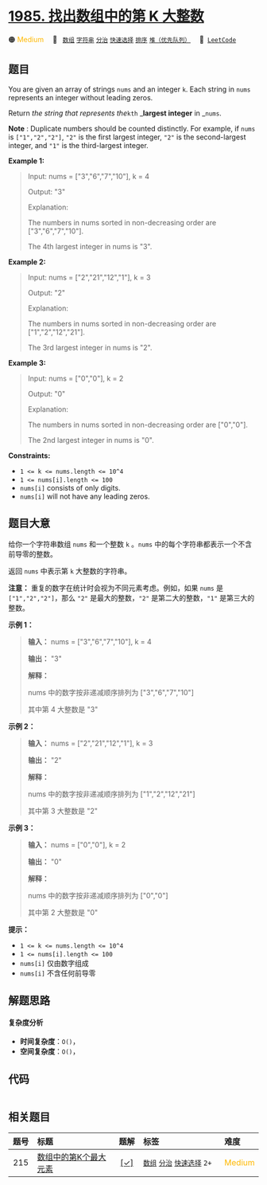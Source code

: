 # [1985. 找出数组中的第 K 大整数](https://leetcode.com/problems/find-the-kth-largest-integer-in-the-array)

🟠 <font color=#ffb800>Medium</font>&emsp; 🔖&ensp; [`数组`](/leetcode-js/outline/tag/array.md) [`字符串`](/leetcode-js/outline/tag/string.md) [`分治`](/leetcode-js/outline/tag/divide-and-conquer.md) [`快速选择`](/leetcode-js/outline/tag/quickselect.md) [`排序`](/leetcode-js/outline/tag/sorting.md) [`堆（优先队列）`](/leetcode-js/outline/tag/heap-priority-queue.md)&emsp; 🔗&ensp;[`LeetCode`](https://leetcode.com/problems/find-the-kth-largest-integer-in-the-array)

## 题目

You are given an array of strings `nums` and an integer `k`. Each string in
`nums` represents an integer without leading zeros.

Return _the string that represents the_`kth` _**largest integer** in _`nums`.

**Note** : Duplicate numbers should be counted distinctly. For example, if
`nums` is `["1","2","2"]`, `"2"` is the first largest integer, `"2"` is the
second-largest integer, and `"1"` is the third-largest integer.



**Example 1:**

> Input: nums = ["3","6","7","10"], k = 4
> 
> Output: "3"
> 
> Explanation:
> 
> The numbers in nums sorted in non-decreasing order are ["3","6","7","10"].
> 
> The 4th largest integer in nums is "3".

**Example 2:**

> Input: nums = ["2","21","12","1"], k = 3
> 
> Output: "2"
> 
> Explanation:
> 
> The numbers in nums sorted in non-decreasing order are ["1","2","12","21"].
> 
> The 3rd largest integer in nums is "2".

**Example 3:**

> Input: nums = ["0","0"], k = 2
> 
> Output: "0"
> 
> Explanation:
> 
> The numbers in nums sorted in non-decreasing order are ["0","0"].
> 
> The 2nd largest integer in nums is "0".

**Constraints:**

  * `1 <= k <= nums.length <= 10^4`
  * `1 <= nums[i].length <= 100`
  * `nums[i]` consists of only digits.
  * `nums[i]` will not have any leading zeros.


## 题目大意

给你一个字符串数组 `nums` 和一个整数 `k` 。`nums` 中的每个字符串都表示一个不含前导零的整数。

返回 `nums` 中表示第 `k` 大整数的字符串。

**注意：** 重复的数字在统计时会视为不同元素考虑。例如，如果 `nums` 是 `["1","2","2"]`，那么 `"2"`
是最大的整数，`"2"` 是第二大的整数，`"1"` 是第三大的整数。



**示例 1：**

> 
> 
> 
> 
> 
> **输入：** nums = ["3","6","7","10"], k = 4
> 
> **输出：** "3"
> 
> **解释：**
> 
> nums 中的数字按非递减顺序排列为 ["3","6","7","10"]
> 
> 其中第 4 大整数是 "3"
> 
> 

**示例 2：**

> 
> 
> 
> 
> 
> **输入：** nums = ["2","21","12","1"], k = 3
> 
> **输出：** "2"
> 
> **解释：**
> 
> nums 中的数字按非递减顺序排列为 ["1","2","12","21"]
> 
> 其中第 3 大整数是 "2"
> 
> 

**示例 3：**

> 
> 
> 
> 
> 
> **输入：** nums = ["0","0"], k = 2
> 
> **输出：** "0"
> 
> **解释：**
> 
> nums 中的数字按非递减顺序排列为 ["0","0"]
> 
> 其中第 2 大整数是 "0"
> 
> 



**提示：**

  * `1 <= k <= nums.length <= 10^4`
  * `1 <= nums[i].length <= 100`
  * `nums[i]` 仅由数字组成
  * `nums[i]` 不含任何前导零


## 解题思路

#### 复杂度分析

- **时间复杂度**：`O()`，
- **空间复杂度**：`O()`，

## 代码

```javascript

```

## 相关题目

<!-- prettier-ignore -->
| 题号 | 标题 | 题解 | 标签 | 难度 |
| :------: | :------ | :------: | :------ | :------ |
| 215 | [数组中的第K个最大元素](https://leetcode.com/problems/kth-largest-element-in-an-array) | [[✓]](/leetcode-js/problem/0215.md) |  [`数组`](/leetcode-js/outline/tag/array.md) [`分治`](/leetcode-js/outline/tag/divide-and-conquer.md) [`快速选择`](/leetcode-js/outline/tag/quickselect.md) `2+` | <font color=#ffb800>Medium</font> |

<style>
.blue {
    background-color: #096dd9;
    padding: 0.25rem 0.5rem;
    margin: 0;
    font-size: 0.85em;
    border-radius: 3px;
    color: white;
    font-weight: 500;
}
table th:first-of-type { width: 10%; }
table th:nth-of-type(2) { width: 35%; }
table th:nth-of-type(3) { width: 10%; }
table th:nth-of-type(4) { width: 35%; }
table th:nth-of-type(5) { width: 10%; }
</style>
